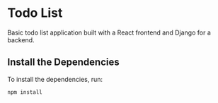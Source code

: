# Todo List

Basic todo list application built with a React frontend and Django for a backend.

## Install the Dependencies

To install the dependencies, run:

```
npm install
```
